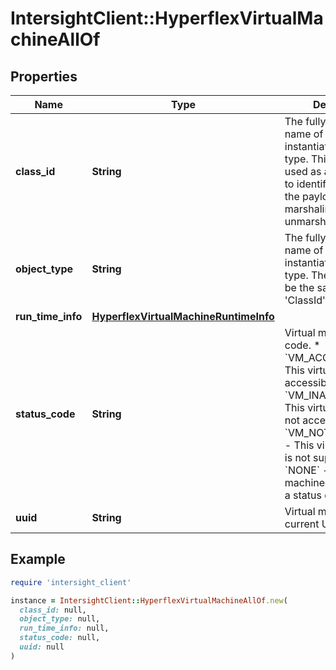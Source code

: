 # IntersightClient::HyperflexVirtualMachineAllOf

## Properties

| Name | Type | Description | Notes |
| ---- | ---- | ----------- | ----- |
| **class_id** | **String** | The fully-qualified name of the instantiated, concrete type. This property is used as a discriminator to identify the type of the payload when marshaling and unmarshaling data. | [default to &#39;hyperflex.VirtualMachine&#39;] |
| **object_type** | **String** | The fully-qualified name of the instantiated, concrete type. The value should be the same as the &#39;ClassId&#39; property. | [default to &#39;hyperflex.VirtualMachine&#39;] |
| **run_time_info** | [**HyperflexVirtualMachineRuntimeInfo**](HyperflexVirtualMachineRuntimeInfo.md) |  | [optional] |
| **status_code** | **String** | Virtual machine status code. * &#x60;VM_ACCESSIBLE&#x60; - This virtual machine is accessible. * &#x60;VM_INACCESSIBLE&#x60; - This virtual machine is not accessible. * &#x60;VM_NOT_SUPPORTED&#x60; - This virtual machine is not supported. * &#x60;NONE&#x60; - This virtual machine does not have a status code. | [optional][readonly][default to &#39;VM_ACCESSIBLE&#39;] |
| **uuid** | **String** | Virtual machine&#39;s current UUID. | [optional][readonly] |

## Example

```ruby
require 'intersight_client'

instance = IntersightClient::HyperflexVirtualMachineAllOf.new(
  class_id: null,
  object_type: null,
  run_time_info: null,
  status_code: null,
  uuid: null
)
```

